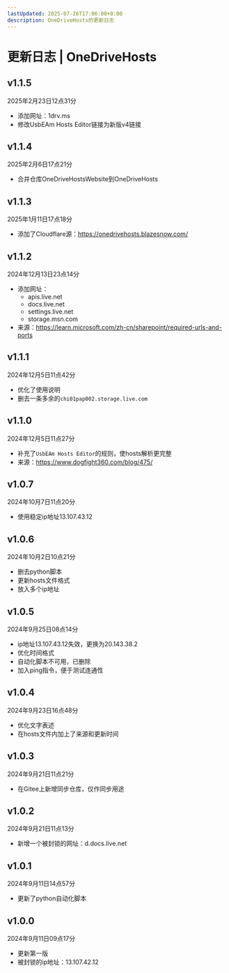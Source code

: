 ```yaml
---
lastUpdated: 2025-07-26T17:06:00+8:00
description: OneDriveHosts的更新日志
---
```


# 更新日志 | OneDriveHosts

## v1.1.5

2025年2月23日12点31分

- 添加网址：1drv.ms
- 修改UsbEAm Hosts Editor链接为新版v4链接

## v1.1.4

2025年2月6日17点21分

- 合并仓库OneDriveHostsWebsite到OneDriveHosts

## v1.1.3

2025年1月11日17点18分

- 添加了Cloudflare源：<https://onedrivehosts.blazesnow.com/>

## v1.1.2

2024年12月13日23点14分

- 添加网址：
  - apis.live.net
  - docs.live.net
  - settings.live.net
  - storage.msn.com
- 来源：<https://learn.microsoft.com/zh-cn/sharepoint/required-urls-and-ports>

## v1.1.1

2024年12月5日11点42分

- 优化了使用说明
- 删去一条多余的```chi01pap002.storage.live.com```

## v1.1.0

2024年12月5日11点27分

- 补充了```UsbEAm Hosts Editor```的规则，使hosts解析更完整
- 来源：<https://www.dogfight360.com/blog/475/>

## v1.0.7

2024年10月7日11点20分

- 使用稳定ip地址13.107.43.12

## v1.0.6

2024年10月2日10点21分

- 删去python脚本
- 更新hosts文件格式
- 放入多个ip地址

## v1.0.5

2024年9月25日08点14分

- ip地址13.107.43.12失效，更换为20.143.38.2
- 优化时间格式
- 自动化脚本不可用，已删除
- 加入ping指令，便于测试连通性

## v1.0.4

2024年9月23日16点48分

- 优化文字表述
- 在hosts文件内加上了来源和更新时间

## v1.0.3

2024年9月21日11点21分

- 在Gitee上新增同步仓库，仅作同步用途

## v1.0.2

2024年9月21日11点13分

- 新增一个被封锁的网址：d.docs.live.net

## v1.0.1

2024年9月11日14点57分

- 更新了python自动化脚本

## v1.0.0

2024年9月11日09点17分

- 更新第一版
- 被封锁的ip地址：13.107.42.12
